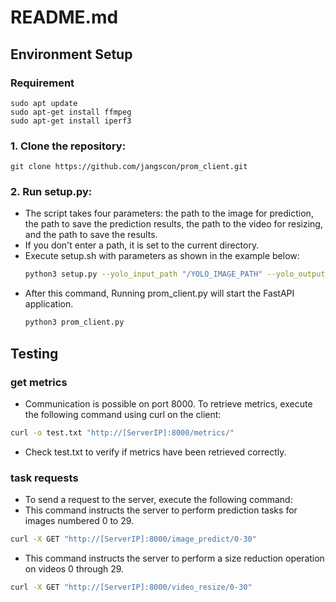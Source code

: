 # README.md

## Environment Setup
### Requirement
```
sudo apt update
sudo apt-get install ffmpeg
sudo apt-get install iperf3

```

### 1. Clone the repository:
```
git clone https://github.com/jangscon/prom_client.git
```

### 2. Run setup.py:
- The script takes four parameters: the path to the image for prediction, the path to save the prediction results, the path to the video for resizing, and the path to save the results.
- If you don't enter a path, it is set to the current directory.
- Execute setup.sh with parameters as shown in the example below:
  ```bash
  python3 setup.py --yolo_input_path "/YOLO_IMAGE_PATH" --yolo_output_path "YOLO_OUTPUT_PATH" --ffmpeg_input_path "/FFMPEG_IMAGE_PATH" --ffmpeg_output_path "/FFMPEG_OUTPUT_PATH" --port PortNumber 
  ```
- After this command, Running prom_client.py will start the FastAPI application.
  ```bash
  python3 prom_client.py 
  ```

## Testing
### get metrics
- Communication is possible on port 8000. To retrieve metrics, execute the following command using curl on the client:
```bash
curl -o test.txt "http://[ServerIP]:8000/metrics/"
```
- Check test.txt to verify if metrics have been retrieved correctly.

### task requests
- To send a request to the server, execute the following command:
-   This command instructs the server to perform prediction tasks for images numbered 0 to 29.
 ```bash
curl -X GET "http://[ServerIP]:8000/image_predict/0-30"
```

- This command instructs the server to perform a size reduction operation on videos 0 through 29.
```bash
curl -X GET "http://[ServerIP]:8000/video_resize/0-30"
```